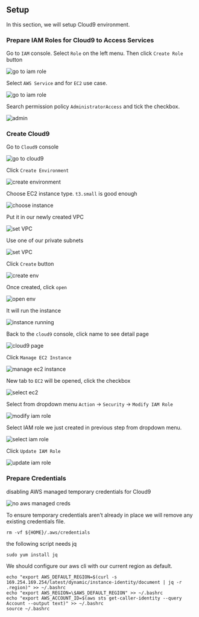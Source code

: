 
## Setup

In this section, we will setup Cloud9 environment.

### Prepare IAM Roles for Cloud9 to Access Services

Go to `IAM` console. Select `Role` on the left menu. Then click `Create Role` button

![go to iam role](./static/003a-to-iam-role.jpg)

Select `AWS Service` and for `EC2` use case.

![go to iam role](./static/003b-create-for-ec2.jpg)

Search permission policy `AdministratorAccess` and tick the checkbox.

![admin](./static/003c-admin.jpg)


### Create Cloud9

Go to `Cloud9` console

![go to cloud9](./static/002a-to-cloud9.jpg)

Click `Create Environment`

![create environment](./static/002b-create-env.jpg)

Choose EC2 instance type. `t3.small` is good enough

![choose instance](./static/002c-t3-small.jpg)

Put it in our newly created VPC

![set VPC](./static/002d-use-our-vpc.jpg)

Use one of our private subnets

![set VPC](./static/002e-use-private-subnet.jpg)

Click `Create` button

![create env](./static/002f-create.jpg)

Once created, click `open`

![open env](./static/002g-created.jpg)

It will run the instance

![instance running](./static/002h-open-cloud9.jpg)

Back to the `cloud9` console, click name to see detail page

![cloud9 page](./static/002g-created.jpg)

Click `Manage EC2 Instance`

![manage ec2 instance](./static/002i-open-cloud9-detail.jpg)

New tab to `EC2` will be opened, click the checkbox

![select ec2](./static/002j-in-ec2-console.jpg)

Select from dropdown menu `Action` -> `Security` -> `Modify IAM Role`

![modify iam role](./static/002k-modify-iam-role.jpg)

Select IAM role we just created in previous step from dropdown menu.

![select iam role](./static/002l-update-iam-role.jpg)

Click `Update IAM Role`

![update iam role](./static/002m-update-iam-role.jpg)

### Prepare Credentials

disabling AWS managed temporary credentials for Cloud9

![no aws managed creds](./static/004a-no-managed-temporary-creds.jpg)

To ensure temporary credentials aren’t already in place we will remove any existing credentials file.

```
rm -vf ${HOME}/.aws/credentials
```


the following script needs jq
```
sudo yum install jq
```

We should configure our aws cli with our current region as default.

```
echo "export AWS_DEFAULT_REGION=$(curl -s 169.254.169.254/latest/dynamic/instance-identity/document | jq -r .region)" >> ~/.bashrc
echo "export AWS_REGION=\$AWS_DEFAULT_REGION" >> ~/.bashrc
echo "export AWS_ACCOUNT_ID=$(aws sts get-caller-identity --query Account --output text)" >> ~/.bashrc
source ~/.bashrc
```
